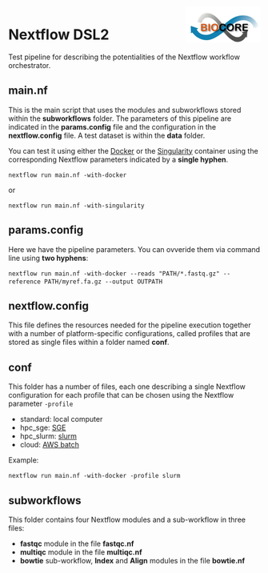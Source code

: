 <img align="right" href="https://biocore.crg.eu/" src="https://raw.githubusercontent.com/CRG-CNAG/BioCoreMiscOpen/master/logo/biocore-logo_small.png" />

# Nextflow DSL2 

Test pipeline for describing the potentialities of the Nextflow workflow orchestrator. 

## main.nf
This is the main script that uses the modules and subworkflows stored within the **subworkflows** folder. The parameters of this pipeline are indicated in the **params.config** file and the configuration in the **nextflow.config** file. A test dataset is within the **data** folder.

You can test it using either the [Docker](https://www.docker.com/) or the [Singularity](https://sylabs.io/guides/3.1/user-guide/index.html) container using the corresponding Nextflow parameters indicated by a **single hyphen**.

```
nextflow run main.nf -with-docker 
```

or

```
nextflow run main.nf -with-singularity
```


## params.config
Here we have the pipeline parameters. You can ovveride them via command line using **two hyphens**:

```
nextflow run main.nf -with-docker --reads "PATH/*.fastq.gz" --reference PATH/myref.fa.gz --output OUTPATH

```

## nextflow.config 
This file defines the resources needed for the pipeline execution together with a number of platform-specific configurations, called profiles that are stored as single files within a folder named **conf**. 

## conf
This folder has a number of files, each one describing a single Nextflow configuration for each profile that can be chosen using the Nextflow parameter ```-profile```

- standard: local computer
- hpc_sge: [SGE](https://en.wikipedia.org/wiki/Oracle_Grid_Engine)
- hpc_slurm: [slurm](https://en.wikipedia.org/wiki/Slurm_Workload_Manager)
- cloud: [AWS batch](https://aws.amazon.com/es/batch/)

Example: 

```
nextflow run main.nf -with-docker -profile slurm
```

## subworkflows
This folder contains four Nextflow modules and a sub-workflow in three files:

- **fastqc** module in the file **fastqc.nf**
- **multiqc** module in the file **multiqc.nf**
- **bowtie** sub-workflow, **Index** and **Align** modules in the file **bowtie.nf**







